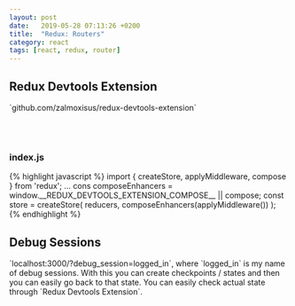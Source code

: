 ```yaml
---
layout: post
date:   2019-05-28 07:13:26 +0200
title:  "Redux: Routers"
category: react
tags: [react, redux, router]
---
```


<h2>Redux Devtools Extension</h2>
`github.com/zalmoxisus/redux-devtools-extension`

<br /><br />

<h3>index.js</h3>
{% highlight javascript %}
import { createStore, applyMiddleware, compose } from 'redux';
...
cons composeEnhancers = window.__REDUX_DEVTOOLS_EXTENSION_COMPOSE__ || compose;
const store = createStore(
    reducers,
    composeEnhancers(applyMiddleware())
);
{% endhighlight %}



<h2>Debug Sessions</h2>
`localhost:3000/?debug_session=logged_in`, where `logged_in` is my name of debug sessions. With this you can create checkpoints / states and then you can easily go back to that state. You can easily check actual state through `Redux Devtools Extension`.
